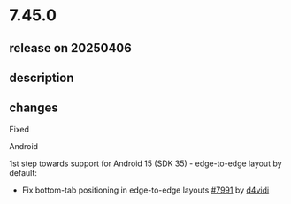 # 7.45.0

## release on 20250406
## description
## changes
Fixed

Android

1st step towards support for Android 15 (SDK 35) - edge-to-edge layout by default:

* Fix bottom-tab positioning in edge-to-edge layouts <a href="https://github.com/wix/react-native-navigation/pull/7991" data-hovercard-type="pull_request" data-hovercard-url="/wix/react-native-navigation/pull/7991/hovercard">#7991</a> by <a href="https://github.com/d4vidi">d4vidi</a>

